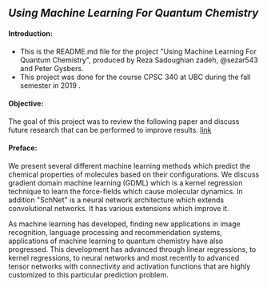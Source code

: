 ## _Using Machine Learning For Quantum Chemistry_

#### Introduction:
- This is the README.md file for the project "Using Machine Learning For Quantum Chemistry", produced by Reza Sadoughian zadeh, @sezar543 and Peter Gysbers.
- This project was done for the course CPSC 340 at UBC during the fall semester in 2019 .

#### Objective:

The goal of this project was to review the following paper and discuss future research that can be performed to improve results.
[link](https://arxiv.org/abs/1906.04015v1)

#### Preface:

We present several different machine learning methods which predict the chemical properties of molecules based on their configurations. We discuss gradient domain machine learning (GDML) which is a kernel regression technique to learn the force-fields which cause molecular dynamics. In addition "SchNet" is a neural network architecture which extends convolutional networks. It has various extensions which improve it.

As machine learning has developed, finding new applications in image recognition, language processing and recommendation systems, applications of machine learning to quantum chemistry have also progressed. This development has advanced through linear regressions, to kernel regressions, to neural networks and most recently to advanced tensor networks with connectivity and activation functions that are highly customized to this particular prediction problem.
 
